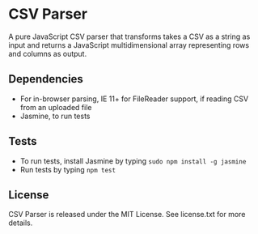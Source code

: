 # CSV Parser

A pure JavaScript CSV parser that transforms takes a CSV as a string as input and returns a JavaScript multidimensional array representing rows and columns as output.

## Dependencies

* For in-browser parsing, IE 11+ for FileReader support, if reading CSV from an uploaded file
* Jasmine, to run tests

## Tests

* To run tests, install Jasmine by typing `sudo npm install -g jasmine`
* Run tests by typing `npm test`

## License

CSV Parser is released under the MIT License. See license.txt for more details.